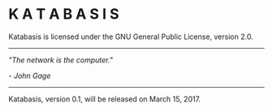 # K A T A B A S I S

Katabasis is licensed under the GNU General Public License, version 2.0.

---

*"The network is the computer."*

*- John Gage*

---

Katabasis, version 0.1, will be released on March 15, 2017.
